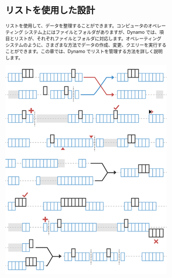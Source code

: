 # リストを使用した設計

リストを使用して、データを整理することができます。コンピュータのオペレーティング システム上にはファイルとフォルダがありますが、Dynamo では、項目とリストが、それぞれファイルとフォルダに対応します。オペレーティング システムのように、さまざまな方法でデータの作成、変更、クエリーを実行することができます。この章では、Dynamo でリストを管理する方法を詳しく説明します。

![](../images/5-4/designingwithlists.jpg)

